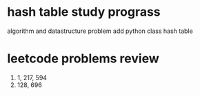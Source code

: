 # hash table study prograss
algorithm and datastructure problem
add python class hash table
# leetcode problems review
1. 1, 217, 594
2. 128, 696
